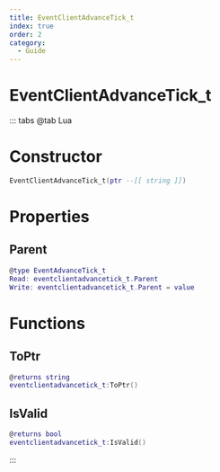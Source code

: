 ```yaml
---
title: EventClientAdvanceTick_t
index: true
order: 2
category:
  - Guide
---
```


# EventClientAdvanceTick_t

::: tabs
@tab Lua
# Constructor
```lua
EventClientAdvanceTick_t(ptr --[[ string ]])
```
# Properties
## Parent 
```lua
@type EventAdvanceTick_t
Read: eventclientadvancetick_t.Parent
Write: eventclientadvancetick_t.Parent = value
```
# Functions
## ToPtr
```lua
@returns string
eventclientadvancetick_t:ToPtr()
```
## IsValid
```lua
@returns bool
eventclientadvancetick_t:IsValid()
```

:::
